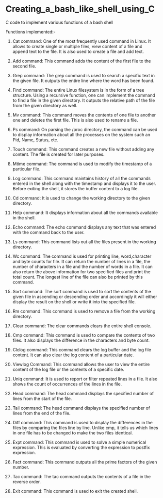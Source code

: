 # Creating_a_bash_like_shell_using_C
C code to implement various functions of a bash shell

Functions implemented:-

1. Cat command: One of the most frequently used command in Linux. It allows to create
single or multiple files, view content of a file and append text to the file. It is also used to create
a file and add text.

2. Add command: This command adds the content of the first file to the second file.

3. Grep command: The grep command is used to search a specific text in the given file. It
outputs the entire line where the word has been found.

4. Find command: The entire Linux filesystem is in the form of a tree structure. Using a
recursive function, one can implement the command to find a file in the given directory. It
outputs the relative path of the file from the given directory as well.

5. Mv command: This command moves the contents of one file to another one and deletes
the first file. This is also used to rename a file.

6. Ps command: On parsing the /proc directory, the command can be used to display
information about all the processes on the system such an Pid, Name, Status, etc.

7. Touch command: This command creates a new file without adding any content. The file
is created for later purposes.

8. Mtime command: The command is used to modify the timestamp of a particular file.

9. Log command: This command maintains history of all the commands entered in the
shell along with the timestamp and displays it to the user. Before exiting the shell, it stores the
buffer content to a log file.

10. Cd command: It is used to change the working directory to the given directory.

11. Help command: It displays information about all the commands available in the shell.

12. Echo command: The echo command displays any text that was entered with the command
back to the user.

13. Ls command: This command lists out all the files present in the working directory.

14. Wc command: The command is used for printing line, word,character and byte counts for
file. It can return the number of lines in a file, the number of characters in a file and the number
of words in a file. It can also return the above information for two specified files and print the
total count. The longest line of the file can also be printed by this command.

15. Sort command: The sort command is used to sort the contents of the given file in ascending
or descending order and accordingly it will either display the result on the shell or write it into
the specified file.

16. Rm command: This command is used to remove a file from the working directory.

17. Clear command: The clear commands clears the entire shell console.

18. Cmp command: This command is used to compare the contents of two files. It also displays
the difference in the characters and byte count.

19. Clclog command: This command clears the log buffer and the log file content. It can also
clear the log content of a particular date.

20. Viewlog Command: This command allows the user to view the entire content of the log file
or the contents of a specific date.

21. Uniq command: It is used to report or filter repeated lines in a file. It also shows the count
of occurrences of the lines in the file.

22. Head command: The head command displays the specified number of lines from the start
of the file.

23. Tail command: The head command displays the specified number of lines from the end of
the file.

24. Diff command: This command is used to display the differences in the files by comparing
the files line by line. Unlike cmp, it tells us which lines in one file has to be changed to make the
two files identical.

25. Expt command: This command is used to solve a simple numerical expression. This is
evaluated by converting the expression to postfix expression.

26. Fact command: This command outputs all the prime factors of the given number.

27. Tac command: The tac command outputs the contents of a file in the reverse order.

28. Exit command: This command is used to exit the created shell.
